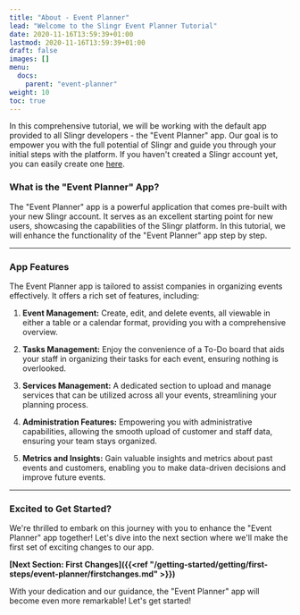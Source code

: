 ```yaml
---
title: "About - Event Planner"
lead: "Welcome to the Slingr Event Planner Tutorial"
date: 2020-11-16T13:59:39+01:00
lastmod: 2020-11-16T13:59:39+01:00
draft: false
images: []
menu:
  docs:
    parent: "event-planner"
weight: 10
toc: true
---
```


In this comprehensive tutorial, we will be working with the default app provided to all Slingr developers - the "Event Planner" app. Our goal is to empower you with the full potential of Slingr and guide you through your initial steps with the platform. If you haven't created a Slingr account yet, you can easily create one [here](https://developer-portal.slingrs.io/signUp.html).

### What is the "Event Planner" App?

The "Event Planner" app is a powerful application that comes pre-built with your new Slingr account. It serves as an excellent starting point for new users, showcasing the capabilities of the Slingr platform. In this tutorial, we will enhance the functionality of the "Event Planner" app step by step.

---
### App Features

The Event Planner app is tailored to assist companies in organizing events effectively. It offers a rich set of features, including:

1. **Event Management:** Create, edit, and delete events, all viewable in either a table or a calendar format, providing you with a comprehensive overview.

2. **Tasks Management:** Enjoy the convenience of a To-Do board that aids your staff in organizing their tasks for each event, ensuring nothing is overlooked.

3. **Services Management:** A dedicated section to upload and manage services that can be utilized across all your events, streamlining your planning process.

4. **Administration Features:** Empowering you with administrative capabilities, allowing the smooth upload of customer and staff data, ensuring your team stays organized.

5. **Metrics and Insights:** Gain valuable insights and metrics about past events and customers, enabling you to make data-driven decisions and improve future events.

---

### Excited to Get Started?

We're thrilled to embark on this journey with you to enhance the "Event Planner" app together! Let's dive into the next section where we'll make the first set of exciting changes to our app.

**[Next Section: First Changes]({{<ref "/getting-started/getting/first-steps/event-planner/firstchanges.md" >}})**

With your dedication and our guidance, the "Event Planner" app will become even more remarkable! Let's get started!